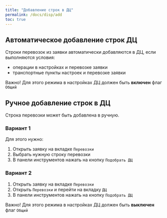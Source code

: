 ```yaml
---
title: "Добавление строк в ДЦ"
permalink: /docs/disp/add
toc: true
---
```


## Автоматическое добавление строк ДЦ
Строки перевозок из заявки автоматически добавляются в ДЦ,
если выполняются условия:
- операции в настройках и перевозке заявки
- транспортные пункты настроек и перевозке заявки

Важно! Для этого режима в настройках ДЦ должен быть **включен** флаг `Общий`

## Ручное добавление строк в ДЦ
Строка перевозки может быть добавлена в ручную.

### Вариант 1
Для этого нужно:
1. Открыть заявку на вкладке `Перевозки`
2. Выбрать нужную строку перевозки
3. В панели инструментов нажать на кнопку `Подобрать ДЦ`

### Вариант 2
1. Открыть заявку на вкладке `Перевозки`
2. Открыть `Перевозки` и перейти на вкладку `ДЦ`
3. В панели инструментов нажать на кнопку `Подобрать ДЦ`


Важно! Для этого режима в настройках ДЦ должен быть **выключен** флаг `Общий`
